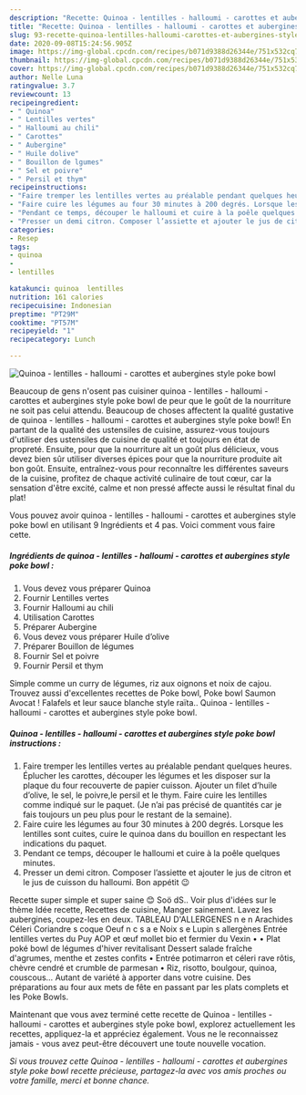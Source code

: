 ```yaml
---
description: "Recette: Quinoa - lentilles - halloumi - carottes et aubergines style poke bowl"
title: "Recette: Quinoa - lentilles - halloumi - carottes et aubergines style poke bowl"
slug: 93-recette-quinoa-lentilles-halloumi-carottes-et-aubergines-style-poke-bowl
date: 2020-09-08T15:24:56.905Z
image: https://img-global.cpcdn.com/recipes/b071d9388d26344e/751x532cq70/quinoa-lentilles-halloumi-carottes-et-aubergines-style-poke-bowl-photo-principale-de-la-recette.jpg
thumbnail: https://img-global.cpcdn.com/recipes/b071d9388d26344e/751x532cq70/quinoa-lentilles-halloumi-carottes-et-aubergines-style-poke-bowl-photo-principale-de-la-recette.jpg
cover: https://img-global.cpcdn.com/recipes/b071d9388d26344e/751x532cq70/quinoa-lentilles-halloumi-carottes-et-aubergines-style-poke-bowl-photo-principale-de-la-recette.jpg
author: Nelle Luna
ratingvalue: 3.7
reviewcount: 13
recipeingredient:
- " Quinoa"
- " Lentilles vertes"
- " Halloumi au chili"
- " Carottes"
- " Aubergine"
- " Huile dolive"
- " Bouillon de lgumes"
- " Sel et poivre"
- " Persil et thym"
recipeinstructions:
- "Faire tremper les lentilles vertes au préalable pendant quelques heures. Éplucher les carottes, découper les légumes et les disposer sur la plaque du four recouverte de papier cuisson. Ajouter un filet d’huile d’olive, le sel, le poivre,le persil et le thym. Faire cuire les lentilles comme indiqué sur le paquet. (Je n’ai pas précisé de quantités car je fais toujours un peu plus pour le restant de la semaine)."
- "Faire cuire les légumes au four 30 minutes à 200 degrés. Lorsque les lentilles sont cuites, cuire le quinoa dans du bouillon en respectant les indications du paquet."
- "Pendant ce temps, découper le halloumi et cuire à la poêle quelques minutes."
- "Presser un demi citron. Composer l’assiette et ajouter le jus de citron et le jus de cuisson du halloumi. Bon appétit 😉"
categories:
- Resep
tags:
- quinoa
- 
- lentilles

katakunci: quinoa  lentilles 
nutrition: 161 calories
recipecuisine: Indonesian
preptime: "PT29M"
cooktime: "PT57M"
recipeyield: "1"
recipecategory: Lunch

---
```



![Quinoa - lentilles - halloumi - carottes et aubergines style poke bowl](https://img-global.cpcdn.com/recipes/b071d9388d26344e/751x532cq70/quinoa-lentilles-halloumi-carottes-et-aubergines-style-poke-bowl-photo-principale-de-la-recette.jpg)

Beaucoup de gens n'osent pas cuisiner quinoa - lentilles - halloumi - carottes et aubergines style poke bowl de peur que le goût de la nourriture ne soit pas celui attendu. Beaucoup de choses affectent la qualité gustative de quinoa - lentilles - halloumi - carottes et aubergines style poke bowl! En partant de la qualité des ustensiles de cuisine, assurez-vous toujours d'utiliser des ustensiles de cuisine de qualité et toujours en état de propreté. Ensuite, pour que la nourriture ait un goût plus délicieux, vous devez bien sûr utiliser diverses épices pour que la nourriture produite ait bon goût. Ensuite, entraînez-vous pour reconnaître les différentes saveurs de la cuisine, profitez de chaque activité culinaire de tout cœur, car la sensation d'être excité, calme et non pressé affecte aussi le résultat final du plat!

<!--inarticleads1-->

Vous pouvez avoir quinoa - lentilles - halloumi - carottes et aubergines style poke bowl en utilisant 9 Ingrédients et 4 pas. Voici comment vous faire cette.

##### Ingrédients de quinoa - lentilles - halloumi - carottes et aubergines style poke bowl :

1. Vous devez vous préparer  Quinoa
1. Fournir  Lentilles vertes
1. Fournir  Halloumi au chili
1. Utilisation  Carottes
1. Préparer  Aubergine
1. Vous devez vous préparer  Huile d’olive
1. Préparer  Bouillon de légumes
1. Fournir  Sel et poivre
1. Fournir  Persil et thym


Simple comme un curry de légumes, riz aux oignons et noix de cajou. Trouvez aussi d&#39;excellentes recettes de Poke bowl, Poke bowl Saumon Avocat ! Falafels et leur sauce blanche style raïta.. Quinoa - lentilles - halloumi - carottes et aubergines style poke bowl. 

<!--inarticleads2-->

##### Quinoa - lentilles - halloumi - carottes et aubergines style poke bowl instructions :

1. Faire tremper les lentilles vertes au préalable pendant quelques heures. Éplucher les carottes, découper les légumes et les disposer sur la plaque du four recouverte de papier cuisson. Ajouter un filet d’huile d’olive, le sel, le poivre,le persil et le thym. Faire cuire les lentilles comme indiqué sur le paquet. (Je n’ai pas précisé de quantités car je fais toujours un peu plus pour le restant de la semaine).
1. Faire cuire les légumes au four 30 minutes à 200 degrés. Lorsque les lentilles sont cuites, cuire le quinoa dans du bouillon en respectant les indications du paquet.
1. Pendant ce temps, découper le halloumi et cuire à la poêle quelques minutes.
1. Presser un demi citron. Composer l’assiette et ajouter le jus de citron et le jus de cuisson du halloumi. Bon appétit 😉


Recette super simple et super saine 😊 Soö dS.. Voir plus d&#39;idées sur le thème Idée recette, Recettes de cuisine, Manger sainement. Lavez les aubergines, coupez-les en deux. TABLEAU D&#39;ALLERGENES n e n Arachides Céleri Coriandre s coque Oeuf n c s a e Noix s e Lupin s allergènes Entrée lentilles vertes du Puy AOP et œuf mollet bio et fermier du Vexin • • Plat poké bowl de légumes d&#39;hiver revitalisant Dessert salade fraîche d&#39;agrumes, menthe et zestes confits • Entrée potimarron et céleri rave rôtis, chèvre cendré et crumble de parmesan • Riz, risotto, boulgour, quinoa, couscous… Autant de variété à apporter dans votre cuisine. Des préparations au four aux mets de fête en passant par les plats complets et les Poke Bowls. 

<!--inarticleads1-->

<p>
Maintenant que vous avez terminé cette recette de Quinoa - lentilles - halloumi - carottes et aubergines style poke bowl, explorez actuellement les recettes, appliquez-la et appréciez également. Vous ne le reconnaissez jamais - vous avez peut-être découvert une toute nouvelle vocation.
</p>

<p>
<i>Si vous trouvez cette Quinoa - lentilles - halloumi - carottes et aubergines style poke bowl recette précieuse, partagez-la avec vos amis proches ou votre famille, merci et bonne chance.</i>
</p>
